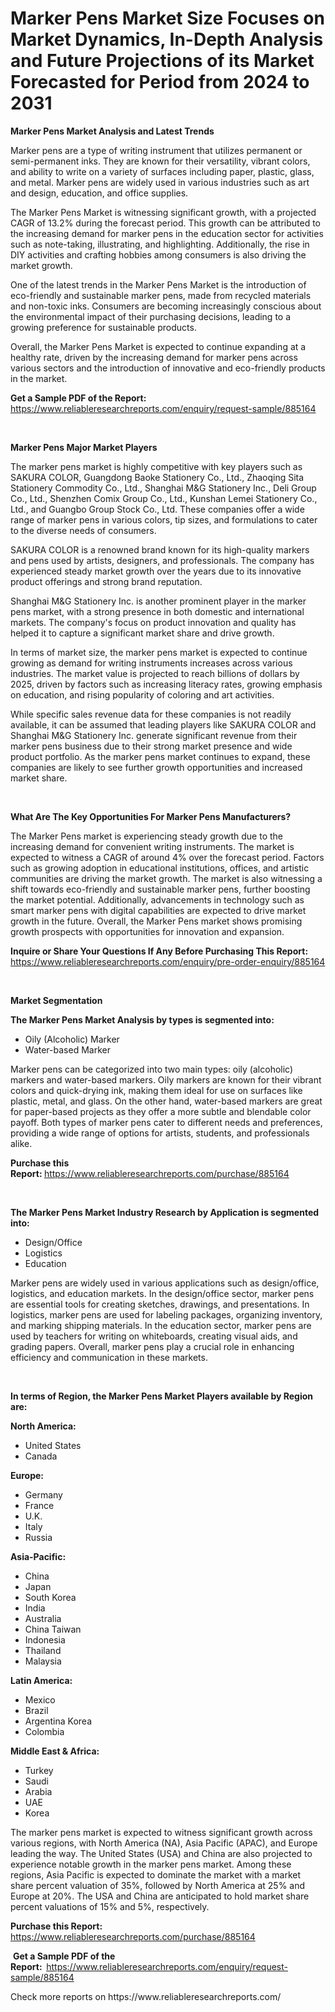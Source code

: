 <p><h1>Marker Pens Market Size Focuses on Market Dynamics, In-Depth Analysis and Future Projections of its Market Forecasted for Period from 2024 to 2031</h1></p><p><strong>Marker Pens Market Analysis and Latest Trends</strong></p>
<p><p>Marker pens are a type of writing instrument that utilizes permanent or semi-permanent inks. They are known for their versatility, vibrant colors, and ability to write on a variety of surfaces including paper, plastic, glass, and metal. Marker pens are widely used in various industries such as art and design, education, and office supplies.</p><p>The Marker Pens Market is witnessing significant growth, with a projected CAGR of 13.2% during the forecast period. This growth can be attributed to the increasing demand for marker pens in the education sector for activities such as note-taking, illustrating, and highlighting. Additionally, the rise in DIY activities and crafting hobbies among consumers is also driving the market growth.</p><p>One of the latest trends in the Marker Pens Market is the introduction of eco-friendly and sustainable marker pens, made from recycled materials and non-toxic inks. Consumers are becoming increasingly conscious about the environmental impact of their purchasing decisions, leading to a growing preference for sustainable products.</p><p>Overall, the Marker Pens Market is expected to continue expanding at a healthy rate, driven by the increasing demand for marker pens across various sectors and the introduction of innovative and eco-friendly products in the market.</p></p>
<p><strong>Get a Sample PDF of the Report:&nbsp;</strong> <a href="https://www.reliableresearchreports.com/enquiry/request-sample/885164">https://www.reliableresearchreports.com/enquiry/request-sample/885164</a></p>
<p>&nbsp;</p>
<p><strong>Marker Pens Major Market Players</strong></p>
<p><p>The marker pens market is highly competitive with key players such as SAKURA COLOR, Guangdong Baoke Stationery Co., Ltd., Zhaoqing Sita Stationery Commodity Co., Ltd., Shanghai M&G Stationery Inc., Deli Group Co., Ltd., Shenzhen Comix Group Co., Ltd., Kunshan Lemei Stationery Co., Ltd., and Guangbo Group Stock Co., Ltd. These companies offer a wide range of marker pens in various colors, tip sizes, and formulations to cater to the diverse needs of consumers.</p><p>SAKURA COLOR is a renowned brand known for its high-quality markers and pens used by artists, designers, and professionals. The company has experienced steady market growth over the years due to its innovative product offerings and strong brand reputation.</p><p>Shanghai M&G Stationery Inc. is another prominent player in the marker pens market, with a strong presence in both domestic and international markets. The company's focus on product innovation and quality has helped it to capture a significant market share and drive growth.</p><p>In terms of market size, the marker pens market is expected to continue growing as demand for writing instruments increases across various industries. The market value is projected to reach billions of dollars by 2025, driven by factors such as increasing literacy rates, growing emphasis on education, and rising popularity of coloring and art activities.</p><p>While specific sales revenue data for these companies is not readily available, it can be assumed that leading players like SAKURA COLOR and Shanghai M&G Stationery Inc. generate significant revenue from their marker pens business due to their strong market presence and wide product portfolio. As the marker pens market continues to expand, these companies are likely to see further growth opportunities and increased market share.</p></p>
<p>&nbsp;</p>
<p><strong>What Are The Key Opportunities For Marker Pens Manufacturers?</strong></p>
<p><p>The Marker Pens market is experiencing steady growth due to the increasing demand for convenient writing instruments. The market is expected to witness a CAGR of around 4% over the forecast period. Factors such as growing adoption in educational institutions, offices, and artistic communities are driving the market growth. The market is also witnessing a shift towards eco-friendly and sustainable marker pens, further boosting the market potential. Additionally, advancements in technology such as smart marker pens with digital capabilities are expected to drive market growth in the future. Overall, the Marker Pens market shows promising growth prospects with opportunities for innovation and expansion.</p></p>
<p><strong>Inquire or Share Your Questions If Any Before Purchasing This Report:</strong> <a href="https://www.reliableresearchreports.com/enquiry/pre-order-enquiry/885164">https://www.reliableresearchreports.com/enquiry/pre-order-enquiry/885164</a></p>
<p>&nbsp;</p>
<p><strong>Market Segmentation</strong></p>
<p><strong>The Marker Pens Market Analysis by types is segmented into:</strong></p>
<p><ul><li>Oily (Alcoholic) Marker</li><li>Water-based Marker</li></ul></p>
<p><p>Marker pens can be categorized into two main types: oily (alcoholic) markers and water-based markers. Oily markers are known for their vibrant colors and quick-drying ink, making them ideal for use on surfaces like plastic, metal, and glass. On the other hand, water-based markers are great for paper-based projects as they offer a more subtle and blendable color payoff. Both types of marker pens cater to different needs and preferences, providing a wide range of options for artists, students, and professionals alike.</p></p>
<p><strong>Purchase this Report:&nbsp;</strong><a href="https://www.reliableresearchreports.com/purchase/885164">https://www.reliableresearchreports.com/purchase/885164</a></p>
<p>&nbsp;</p>
<p><strong>The Marker Pens Market Industry Research by Application is segmented into:</strong></p>
<p><ul><li>Design/Office</li><li>Logistics</li><li>Education</li></ul></p>
<p><p>Marker pens are widely used in various applications such as design/office, logistics, and education markets. In the design/office sector, marker pens are essential tools for creating sketches, drawings, and presentations. In logistics, marker pens are used for labeling packages, organizing inventory, and marking shipping materials. In the education sector, marker pens are used by teachers for writing on whiteboards, creating visual aids, and grading papers. Overall, marker pens play a crucial role in enhancing efficiency and communication in these markets.</p></p>
<p>&nbsp;</p>
<p><strong>In terms of Region, the Marker Pens Market Players available by Region are:</strong></p>
<p>
    <p> <strong> North America: </strong>
        <ul>
            <li>United States</li>
            <li>Canada</li>
        </ul>
        </p> 
    <p> <strong> Europe: </strong>
        <ul>
            <li>Germany</li>
            <li>France</li>
            <li>U.K.</li>
            <li>Italy</li>
            <li>Russia</li>
        </ul>
        </p> 
    <p> <strong> Asia-Pacific: </strong>
        <ul>
            <li>China</li>
            <li>Japan</li>
            <li>South Korea</li>
            <li>India</li>
            <li>Australia</li>
            <li>China Taiwan</li>
            <li>Indonesia</li>
            <li>Thailand</li>
            <li>Malaysia</li>
        </ul>
        </p> 
    <p> <strong> Latin America: </strong>
        <ul>
            <li>Mexico</li>
            <li>Brazil</li>
            <li>Argentina Korea</li>
            <li>Colombia</li>
        </ul>
        </p> 
    <p> <strong> Middle East & Africa: </strong>
        <ul>
            <li>Turkey</li>
            <li>Saudi</li>
            <li>Arabia</li>
            <li>UAE</li>
            <li>Korea</li>
        </ul>
    </p>
    </p>
<p><p>The marker pens market is expected to witness significant growth across various regions, with North America (NA), Asia Pacific (APAC), and Europe leading the way. The United States (USA) and China are also projected to experience notable growth in the marker pens market. Among these regions, Asia Pacific is expected to dominate the market with a market share percent valuation of 35%, followed by North America at 25% and Europe at 20%. The USA and China are anticipated to hold market share percent valuations of 15% and 5%, respectively.</p></p>
<p><strong>Purchase this Report: </strong><a href="https://www.reliableresearchreports.com/purchase/885164">https://www.reliableresearchreports.com/purchase/885164</a></p>
<p>&nbsp;<strong>Get a Sample PDF of the Report:&nbsp;&nbsp;</strong><a href="https://www.reliableresearchreports.com/enquiry/request-sample/885164">https://www.reliableresearchreports.com/enquiry/request-sample/885164</a></p>
<p><strong></strong></p>
<p>Check more reports on https://www.reliableresearchreports.com/</p>
